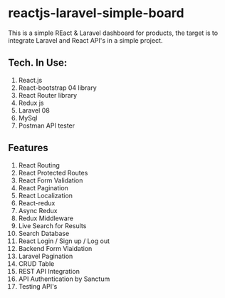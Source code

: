 # reactjs-laravel-simple-board
This is a simple REact & Laravel dashboard for products, the target is to integrate Laravel and React API's in a simple project.

## Tech. In Use:
1. React.js
2. React-bootstrap 04 library
3. React Router library
4. Redux js
5. Laravel 08
6. MySql
7. Postman API tester


## Features
1. React Routing
2. React Protected Routes
3. React Form Validation
4. React Pagination
5. React Localization
6. React-redux
7. Async Redux
8. Redux Middleware
9. Live Search for Results
10. Search Database
11. React Login / Sign up / Log out
12. Backend Form Vlaidation
13. Laravel Pagination
14. CRUD Table
15. REST API Integration
16. API Authentication by Sanctum
17. Testing API's

